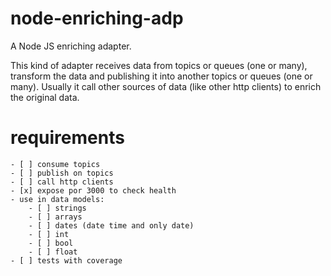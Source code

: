 # node-enriching-adp
A Node JS enriching adapter.

This kind of adapter receives data from topics or queues (one or many), transform the data and publishing it into another topics or queues (one or many). Usually it call other sources of data (like other http clients) to enrich the original data.

# requirements
    - [ ] consume topics
    - [ ] publish on topics
    - [ ] call http clients
    - [x] expose por 3000 to check health
    - use in data models:
        - [ ] strings
        - [ ] arrays
        - [ ] dates (date time and only date)
        - [ ] int
        - [ ] bool
        - [ ] float
    - [ ] tests with coverage
